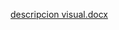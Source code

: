 [descripcion visual.docx](https://github.com/user-attachments/files/19557673/descripcion.visual.docx)
